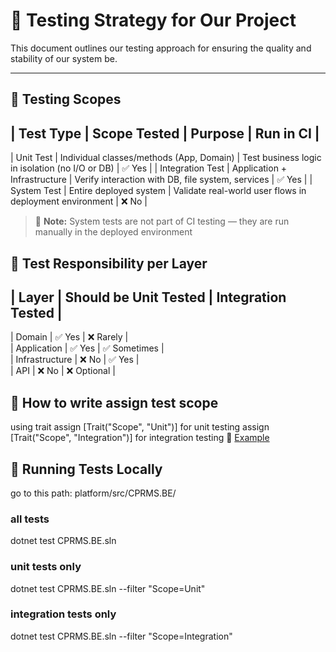 # 🧪 Testing Strategy for Our Project

This document outlines our testing approach for ensuring the quality and stability of our system be.

---

## 📌 Testing Scopes

| Test Type        | Scope Tested                               | Purpose                                                  | Run in CI  |
---------------------------------------------------------------------------------------------------------------------------------------------------------
| Unit Test        | Individual classes/methods (App, Domain)   | Test business logic in isolation (no I/O or DB)          | ✅ Yes     |
| Integration Test | Application + Infrastructure               | Verify interaction with DB, file system, services        | ✅ Yes     |
| System Test      | Entire deployed system                     | Validate real-world user flows in deployment environment | ❌ No      |

> 🔸 **Note:** System tests are not part of CI testing — they are run manually in the deployed environment 

## 🧱 Test Responsibility per Layer

| Layer            | Should be Unit Tested  | Integration Tested | 
-------------------------------------------------------------------------------------------
| Domain           | ✅ Yes                 | ❌ Rarely           |   
| Application      | ✅ Yes                 | ✅ Sometimes        |   
| Infrastructure   | ❌ No                  | ✅ Yes              |   
| API              | ❌ No                  | ❌ Optional         |   

## 📌 How to write assign test scope
using trait
assign [Trait("Scope", "Unit")] for unit testing
assign [Trait("Scope", "Integration")] for integration testing
🧪 [Example](./Rms.Application.Tests/ApplicationTestExample.cs) 

## 🧪 Running Tests Locally
go to this path: platform/src/CPRMS.BE/
### all tests 
dotnet test CPRMS.BE.sln
### unit tests only
dotnet test CPRMS.BE.sln --filter "Scope=Unit"
### integration tests only 
dotnet test CPRMS.BE.sln --filter "Scope=Integration"